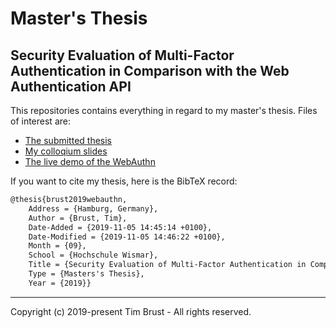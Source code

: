 # Master's Thesis

## Security Evaluation of Multi-Factor Authentication in Comparison with the Web Authentication API

This repositories contains everything in regard to my master's thesis. Files of interest are:

-   [The submitted thesis](https://github.com/timbru31/wings/raw/master/security_evaluation_of_multi-factor_authentication_in_comparison_with_the_web_authentication_api.pdf)
-   [My colloqium slides](https://github.com/timbru31/masters-thesis/raw/master/colloquium/master_thesis_english.pdf)
-   [The live demo of the WebAuthn](https://github.com/timbru31/masters-thesis/tree/master/usb_thumb_drive/Live%20Demo)

If you want to cite my thesis, here is the BibTeX record:

```tex
@thesis{brust2019webauthn,
	Address = {Hamburg, Germany},
	Author = {Brust, Tim},
	Date-Added = {2019-11-05 14:45:14 +0100},
	Date-Modified = {2019-11-05 14:46:22 +0100},
	Month = {09},
	School = {Hochschule Wismar},
	Title = {Security Evaluation of Multi-Factor Authentication in Comparison with the Web Authentication API},
	Type = {Masters's Thesis},
	Year = {2019}}
```

---

Copyright (c) 2019-present Tim Brust - All rights reserved.
